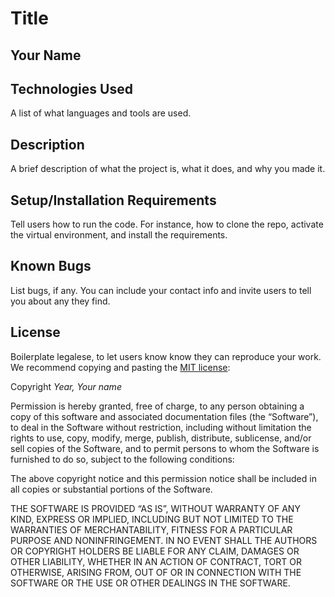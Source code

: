 # Title

## Your Name

## Technologies Used
A list of what languages and tools are used.

## Description
A brief description of what the project is, what it does, and why you  made it.

## Setup/Installation Requirements
Tell users how to run the code. For instance, how to clone the repo, activate the virtual environment, and install the requirements.

## Known Bugs
List bugs, if any. You can include your contact info and invite users to tell you about any they find.

## License
Boilerplate legalese, to let users know know they can reproduce your work. We recommend copying and pasting the [MIT license](https://opensource.org/license/mit/):

Copyright _Year, Your name_

Permission is hereby granted, free of charge, to any person obtaining a copy of this software and associated documentation files (the “Software”), to deal in the Software without restriction, including without limitation the rights to use, copy, modify, merge, publish, distribute, sublicense, and/or sell copies of the Software, and to permit persons to whom the Software is furnished to do so, subject to the following conditions:

The above copyright notice and this permission notice shall be included in all copies or substantial portions of the Software.

THE SOFTWARE IS PROVIDED “AS IS”, WITHOUT WARRANTY OF ANY KIND, EXPRESS OR IMPLIED, INCLUDING BUT NOT LIMITED TO THE WARRANTIES OF MERCHANTABILITY, FITNESS FOR A PARTICULAR PURPOSE AND NONINFRINGEMENT. IN NO EVENT SHALL THE AUTHORS OR COPYRIGHT HOLDERS BE LIABLE FOR ANY CLAIM, DAMAGES OR OTHER LIABILITY, WHETHER IN AN ACTION OF CONTRACT, TORT OR OTHERWISE, ARISING FROM, OUT OF OR IN CONNECTION WITH THE SOFTWARE OR THE USE OR OTHER DEALINGS IN THE SOFTWARE.

